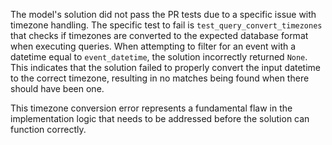 The model's solution did not pass the PR tests due to a specific issue with timezone handling. The specific test to fail is `test_query_convert_timezones` that checks if timezones are converted to the expected database format when executing queries. When attempting to filter for an event with a datetime equal to `event_datetime`, the solution incorrectly returned `None`. This indicates that the solution failed to properly convert the input datetime to the correct timezone, resulting in no matches being found when there should have been one.

This timezone conversion error represents a fundamental flaw in the implementation logic that needs to be addressed before the solution can function correctly.
